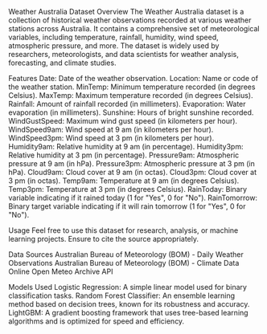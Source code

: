 Weather Australia Dataset
Overview
The Weather Australia dataset is a collection of historical weather observations recorded at various weather stations across Australia. It contains a comprehensive set of meteorological variables, including temperature, rainfall, humidity, wind speed, atmospheric pressure, and more. The dataset is widely used by researchers, meteorologists, and data scientists for weather analysis, forecasting, and climate studies.

Features
Date: Date of the weather observation.
Location: Name or code of the weather station.
MinTemp: Minimum temperature recorded (in degrees Celsius).
MaxTemp: Maximum temperature recorded (in degrees Celsius).
Rainfall: Amount of rainfall recorded (in millimeters).
Evaporation: Water evaporation (in millimeters).
Sunshine: Hours of bright sunshine recorded.
WindGustSpeed: Maximum wind gust speed (in kilometers per hour).
WindSpeed9am: Wind speed at 9 am (in kilometers per hour).
WindSpeed3pm: Wind speed at 3 pm (in kilometers per hour).
Humidity9am: Relative humidity at 9 am (in percentage).
Humidity3pm: Relative humidity at 3 pm (in percentage).
Pressure9am: Atmospheric pressure at 9 am (in hPa).
Pressure3pm: Atmospheric pressure at 3 pm (in hPa).
Cloud9am: Cloud cover at 9 am (in octas).
Cloud3pm: Cloud cover at 3 pm (in octas).
Temp9am: Temperature at 9 am (in degrees Celsius).
Temp3pm: Temperature at 3 pm (in degrees Celsius).
RainToday: Binary variable indicating if it rained today (1 for "Yes", 0 for "No").
RainTomorrow: Binary target variable indicating if it will rain tomorrow (1 for "Yes", 0 for "No").

Usage
Feel free to use this dataset for research, analysis, or machine learning projects. Ensure to cite the source appropriately.

Data Sources
Australian Bureau of Meteorology (BOM) - Daily Weather Observations
Australian Bureau of Meteorology (BOM) - Climate Data Online
Open Meteo Archive API

Models Used
Logistic Regression: A simple linear model used for binary classification tasks.
Random Forest Classifier: An ensemble learning method based on decision trees, known for its robustness and accuracy.
LightGBM: A gradient boosting framework that uses tree-based learning algorithms and is optimized for speed and efficiency.
